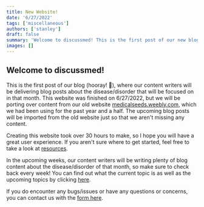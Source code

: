 ```yaml
---
title: New Website!
date: '6/27/2022'
tags: ['miscellaneous']
authors: ['stanley']
draft: false
summary: 'Welcome to discussmed! This is the first post of our new blog, where we will be porting over content from our old website.'
images: []
---
```


## Welcome to discussmed!

This is the first post of our blog (hooray! 🎉), where our content writers will be delivering blog posts about the disease/disorder that will be focused on in that month. This website was finished on 6/27/2022, but we will be porting over content from our old website <a href="https://medicalseeds.weebly.com">medicalseeds.weebly.com</a>, which we had been using for the past year and a half. The upcoming blog posts will be imported from the old website just so that we aren't missing any content.

Creating this website took over 30 hours to make, so I hope you will have a great user experience. If you aren't sure where to get started, feel free to take a look at <a href="/resources">resources</a>. 


In the upcoming weeks, our content writers will be writing plenty of blog content about the disease/disorder of that month, so make sure to check back every week! You can find out what the current topic is as well as the upcoming topics by clicking <a href="/#topics">here</a>.


If you do encounter any bugs/issues or have any questions or concerns, you can contact us with the <a href="/#contact">form here</a>.